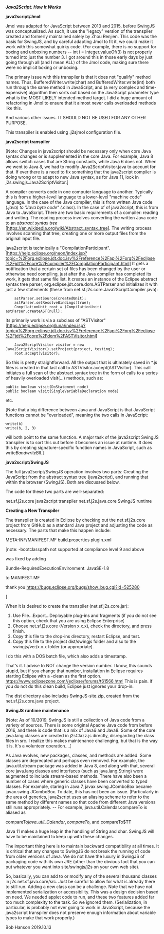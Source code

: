 ***Java2Script: How It Works***

**java2script/Jmol**

Jmol was adapted for JavaScript between 2013 and 2015, before SwingJS was conceptualized. 
As such, it use the "legacy" version of the transpiler created and formerly maintained 
solely by Zhou Renjien. This code was the basis for SwingJS, and by careful adapting Jmol
to fit it, we could make it work with this somewhat quirky code. (For example, there is no
support for boxing and unboxing numbers -- int i = Integer.valueOf(3) is not properly turned
into just the number 3. I got around this in those early days by just going through all 
(and I mean ALL) of the Jmol code, making sure there were no implicit boxing or unboxing. 

The primary issue with this transpiler is that it does not "qualify" method names. 
Thus, BufferedWriter.write(char) and BufferedWriter.write(int) both run through the
same method in JavaScript, and (a very complex and time-expensive) algorithm then
sorts out based on the JavaScript parameter type what is the MOST LIKELY intended
method target. I did a huge amount of refactoring in Jmol to ensure that it almost
never calls overloaded methods like this. 

And various other issues. IT SHOULD NOT BE USED FOR ANY OTHER PURPOSE.

This transpiler is enabled using .j2sjmol configuration file.

**java2script transpiler**

[Note: Changes in java2script should be necessary only when core Java syntax changes or is supplemented in the core Java. For example, Java 8 allows switch cases that are String constants, while Java 6 does not. When we went to Java 8, we had to modify Java2ScriptVisitor.java to account for that. If ever there is a need to fix something that the java2script compiler is doing wrong or to adapt to new Java syntax, as for Java 11, look in j2s.swingjs.Java2ScriptVisitor.]

A compiler converts code in one computer language to another. Typically this is from a higher-level language to a lower-level "machine code" language. In the case of the Java compiler, this is from written Java code (*.java) to "Java byte code" (*.class). In the case of  of java2script, this is from Java to JavaScript. There are two basic requirements of a compiler: reading and writing. The reading process involves converting the written Java code to an <i>abstract syntax tree</i> [https://en.wikipedia.org/wiki/Abstract_syntax_tree]. The writing process involves scanning that tree, creating one or more output files from the original input file. 

java2script is technically a "CompilationParticipant". [https://help.eclipse.org/neon/index.jsp?topic=%2Forg.eclipse.jdt.doc.isv%2Freference%2Fapi%2Forg%2Feclipse%2Fjdt%2Fcore%2Fcompiler%2FCompilationParticipant.html] It gets a notification that a certain set of files has been changed by the user or otherwise need compiling, just after the Java compiler has completed its work, it gets that same file list. It creates an instance of the Eclipse abstract syntax tree parser, org.eclipse.jdt.core.dom.ASTParser and initializes it with just a few statements (these from net.sf.j2s.core.Java2ScriptCompiler.java):

		astParser.setSource(createdUnit);
		astParser.setResolveBindings(true); 
		CompilationUnit root = (CompilationUnit) astParser.createAST(null);
		
  
Its primarily work is via a subclass of "ASTVisitor" [https://help.eclipse.org/luna/index.jsp?topic=%2Forg.eclipse.jdt.doc.isv%2Freference%2Fapi%2Forg%2Feclipse%2Fjdt%2Fcore%2Fdom%2FASTVisitor.html]
	
		Java2ScriptVisitor visitor = new Java2ScriptVisitor().setProject(project, testing);
		root.accept(visitor);


So this is pretty straightforward. All the output that is ultimately saved in *.js files is created in that last call to ASTVisitor.accept(ASTVisitor). This call initiates a full scan of the abstract syntax tree in the form of calls to a series of heavily overloaded visit(...) methods, such as:

   
	public boolean visit(DoStatement node)
	public boolean visit(SingleVariableDeclaration node)
	

etc. 

[Note that a big difference between Java and JavaScript is that JavaScript functions cannot be "overloaded", meaning the two calls in JavaScript:

    write(b)
    write(b, 2, 3)

will both point to the same function. A major task of the java2script SwingJS transpiler is to sort this out before it becomes an issue at runtime. It does this by creating signature-specific function names in JavaScript, such as write$B and write$B$I$I.]


**java2script/SwingJS**

The full java2script/SwingJS operation involves two parts: Creating the JavaScript from the abstract syntax tree (java2script), and running that within the browser (SwingJS). Both are discussed below.

The code for these two parts are well-separated:

net.sf.j2s.core       java2script transpiler
net.sf.j2s.java.core  SwingJS runtime


**Creating a New Transpiler**

The transpiler is created in Eclipse by checking out the net.sf.j2s.core project from GitHub as a standard Java project and adjusting the code as necessary. The 
parts that make this happen include:

META-INF/MANIFEST.MF
build.properties
plugin.xml


[note: 
-bootclasspath not supported at compliance level 9 and above

was fixed by adding

Bundle-RequiredExecutionEnvironment: JavaSE-1.8

to MANIFEST.MF

thank you https://bugs.eclipse.org/bugs/show_bug.cgi?id=525280

]


When it is desired to create the transpiler (net.sf.j2s.core.jar):

1) Use File...Export...Deployable plug-ins and fragments
  (if you do not see this option, check that you are using Eclipse 
    Enterprise)
2) Choose net.sf.j2s.core (Version x.x.x), check the directory,
   and press finish.
3) Copy this file to the drop-ins directory, restart Eclipse, 
   and test.
4) Copy this file to the project dist/swingjs folder and also
   to the swingjs/ver/x.x.x folder (or appropriate). 



I do this with a DOS batch file, which also adds a timestamp. 
   
That's it. I advise to NOT change the version number. I know, this
sounds stupid, but if you change that number, installation in Eclipse requires starting Eclipse with a -clean as the first option. https://www.eclipsezone.com//eclipse/forums/t61566.html
This is pain. If you do not do this clean build, Eclipse just
ignores your drop-in. 

The dist directory also includes SwingJS-site.zip, created from the net.sf.j2s.core.java project. 


**SwingJS runtime maintenance**

[Note: As of 10/2019, SwingJS is still a collection of Java code from a variety of sources. There is some original Apache Java code from before 2016, and there is code that is a mix of Java6 and Java8. Some of the core java.lang classes are created in j2sClazz.js directly, disregarding the class files in src. I realize this makes maintenance challenging, but that is the way it is. It's a volunteer operation....]

As Java evolves, new packages, classes, and methods are added. Some classes are deprecated and perhaps even removed. For example, the java.util.stream package was added in Java 8, and along with that, several core java.lang classes and interfaces (such as java.lang.String) were augmented to include stream-based methods. There have also been a number of cases where generic classes have been converted to typed classes. For example, staring in Java 7, javax.swing.JComboBox became javax.swing.JComboBox<E>. To date, this has not been an issue. (Particularly in the area of generics, java2script uses an aliasing scheme to refer to the same method by different names so that code from different Java versions still runs appropriately. -- For example, java.util.Calendar.compareTo is aliased as

compareTo$java\_util\_Calendar, compareTo$, and compareTo$TT

Java 11 makes a huge leap in the handling of String and char. SwingJS will have to be maintained to keep up with these changes. 

The important thing here is to maintain backward compatibility at all times. It is critical that any changes to SwingJS do not break the running of code from older versions of Java. We do not have the luxury in SwingJS of packaging code with its own JRE (other than the obvious fact that you can put whatever you want into site/swingjs/j2s on your own web site). 

So, basically, you can add to or modify any of the several thousand classes in j2s.net.sf.java.core/src. Just be careful to allow for what is already there to still run. Adding a new class can be a challenge. Note that we have not implemented serialization or accessibility. This was a design decision based on need. We needed applet code to run, and these two features added far too much complexity to the task. So we ignored them. (Serialization, in particular, is probably not ever going to work in JavaScript, because the java2script transpiler does not preserve enough information about variable types to make that work properly.)


Bob Hanson 2019.10.13



